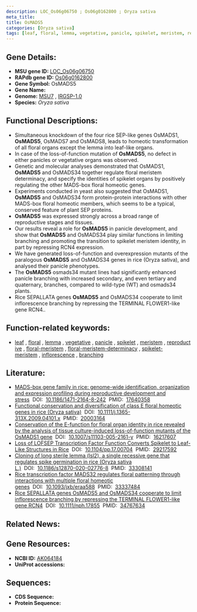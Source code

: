 ```yaml
---
description: LOC_Os06g06750 ; Os06g0162800 ; Oryza sativa
meta_title:
title: OsMADS5
categories: [Oryza sativa]
tags: [leaf, floral, lemma, vegetative, panicle, spikelet, meristem, reproductive, floral meristem, floral meristem determinacy, spikelet meristem, inflorescence, branching]
---
```


## Gene Details:
- **MSU gene ID:** [LOC_Os06g06750](http://rice.uga.edu/cgi-bin/ORF_infopage.cgi?orf=LOC_Os06g06750)  
- **RAPdb gene ID:** [Os06g0162800](https://rapdb.dna.affrc.go.jp/locus/?name=Os06g0162800)  
- **Gene Symbol:** OsMADS5
- **Gene Name:**
- **Genome:**  [MSU7](http://rice.uga.edu/)&nbsp;,&nbsp;[IRGSP-1.0](https://rapdb.dna.affrc.go.jp/download/irgsp1.html)
- **Species:** *Oryza sativa*

## Functional Descriptions:
   - Simultaneous knockdown of the four rice SEP-like genes OsMADS1, **OsMADS5**, OsMADS7 and OsMADS8, leads to homeotic transformation of all floral organs except the lemma into leaf-like organs.
   - In case of the loss-of-function mutation of **OsMADS5**, no defect in either panicles or vegetative organs was observed.
   - Genetic and molecular analyses demonstrated that OsMADS1, **OsMADS5** and OsMADS34 together regulate floral meristem determinacy, and specify the identities of spikelet organs by positively regulating the other MADS-box floral homeotic genes.
   - Experiments conducted in yeast also suggested that OsMADS1, **OsMADS5** and OsMADS34 form protein-protein interactions with other MADS-box floral homeotic members, which seems to be a typical, conserved feature of plant SEP proteins.
   - **OsMADS5** was expressed strongly across a broad range of reproductive stages and tissues.
   - Our results reveal a role for **OsMADS5** in panicle development, and show that **OsMADS5** and OsMADS34 play similar functions in limiting branching and promoting the transition to spikelet meristem identity, in part by repressing RCN4 expression.
   - We have generated loss-of-function and overexpression mutants of the paralogous **OsMADS5** and OsMADS34 genes in rice (Oryza sativa), and analysed their panicle phenotypes.
   - The **OsMADS5** osmads34 mutant lines had significantly enhanced panicle branching with increased secondary, and even tertiary and quaternary, branches, compared to wild-type (WT) and osmads34 plants.
   - Rice SEPALLATA genes **OsMADS5** and OsMADS34 cooperate to limit inflorescence branching by repressing the TERMINAL FLOWER1-like gene RCN4..

## Function-related keywords:
   - [leaf](/tags/leaf/)&nbsp;,&nbsp;[floral](/tags/floral/)&nbsp;,&nbsp;[lemma](/tags/lemma/)&nbsp;,&nbsp;[vegetative](/tags/vegetative/)&nbsp;,&nbsp;[panicle](/tags/panicle/)&nbsp;,&nbsp;[spikelet](/tags/spikelet/)&nbsp;,&nbsp;[meristem](/tags/meristem/)&nbsp;,&nbsp;[reproductive](/tags/reproductive/)&nbsp;,&nbsp;[floral-meristem](/tags/floral-meristem/)&nbsp;,&nbsp;[floral-meristem-determinacy](/tags/floral-meristem-determinacy/)&nbsp;,&nbsp;[spikelet-meristem](/tags/spikelet-meristem/)&nbsp;,&nbsp;[inflorescence](/tags/inflorescence/)&nbsp;,&nbsp;[branching](/tags/branching/)

## Literature:
   - [MADS-box gene family in rice: genome-wide identification, organization and expression profiling during reproductive development and stress](https://www.doi.org/10.1186/1471-2164-8-242)&nbsp;&nbsp;DOI:&nbsp;&nbsp;[10.1186/1471-2164-8-242](https://www.doi.org/10.1186/1471-2164-8-242)&nbsp;&nbsp;PMID:&nbsp;&nbsp;[17640358](https://pubmed.ncbi.nlm.nih.gov/17640358/)
   - [Functional conservation and diversification of class E floral homeotic genes in rice (Oryza sativa)](https://www.doi.org/10.1111/j.1365-313X.2009.04101.x)&nbsp;&nbsp;DOI:&nbsp;&nbsp;[10.1111/j.1365-313X.2009.04101.x](https://www.doi.org/10.1111/j.1365-313X.2009.04101.x)&nbsp;&nbsp;PMID:&nbsp;&nbsp;[20003164](https://pubmed.ncbi.nlm.nih.gov/20003164/)
   - [Conservation of the E-function for floral organ identity in rice revealed by the analysis of tissue culture-induced loss-of-function mutants of the OsMADS1 gene](https://www.doi.org/10.1007/s11103-005-2161-y)&nbsp;&nbsp;DOI:&nbsp;&nbsp;[10.1007/s11103-005-2161-y](https://www.doi.org/10.1007/s11103-005-2161-y)&nbsp;&nbsp;PMID:&nbsp;&nbsp;[16217607](https://pubmed.ncbi.nlm.nih.gov/16217607/)
   - [Loss of LOFSEP Transcription Factor Function Converts Spikelet to Leaf-Like Structures in Rice](https://www.doi.org/10.1104/pp.17.00704)&nbsp;&nbsp;DOI:&nbsp;&nbsp;[10.1104/pp.17.00704](https://www.doi.org/10.1104/pp.17.00704)&nbsp;&nbsp;PMID:&nbsp;&nbsp;[29217592](https://pubmed.ncbi.nlm.nih.gov/29217592/)
   - [Cloning of long sterile lemma (lsl2), a single recessive gene that regulates spike germination in rice (Oryza sativa L.)](https://www.doi.org/10.1186/s12870-020-02776-8)&nbsp;&nbsp;DOI:&nbsp;&nbsp;[10.1186/s12870-020-02776-8](https://www.doi.org/10.1186/s12870-020-02776-8)&nbsp;&nbsp;PMID:&nbsp;&nbsp;[33308141](https://pubmed.ncbi.nlm.nih.gov/33308141/)
   - [Rice transcription factor MADS32 regulates floral patterning through interactions with multiple floral homeotic genes](https://www.doi.org/10.1093/jxb/eraa588)&nbsp;&nbsp;DOI:&nbsp;&nbsp;[10.1093/jxb/eraa588](https://www.doi.org/10.1093/jxb/eraa588)&nbsp;&nbsp;PMID:&nbsp;&nbsp;[33337484](https://pubmed.ncbi.nlm.nih.gov/33337484/)
   - [Rice SEPALLATA genes OsMADS5 and OsMADS34 cooperate to limit inflorescence branching by repressing the TERMINAL FLOWER1-like gene RCN4](https://www.doi.org/10.1111/nph.17855)&nbsp;&nbsp;DOI:&nbsp;&nbsp;[10.1111/nph.17855](https://www.doi.org/10.1111/nph.17855)&nbsp;&nbsp;PMID:&nbsp;&nbsp;[34767634](https://pubmed.ncbi.nlm.nih.gov/34767634/)

## Related News:

## Gene Resources:
- **NCBI ID:**  [AK064184](http://www.ncbi.nlm.nih.gov/nuccore/AK064184)
- **UniProt accessions:** [](https://www.uniprot.org/uniprotkb//entry)

## Sequences:
- **CDS Sequence:**
- **Protein Sequence:**
